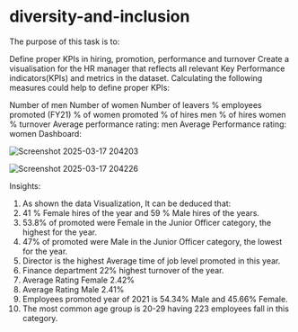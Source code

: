 # diversity-and-inclusion
The purpose of this task is to:

Define proper KPIs in hiring, promotion, performance and turnover
Create a visualisation for the HR manager that reflects all relevant Key Performance indicators(KPIs) and metrics in the dataset.
Calculating the following measures could help to define proper KPIs:

Number of men
Number of women
Number of leavers
% employees promoted (FY21)
% of women promoted
% of hires men
% of hires women
% turnover
Average performance rating: men
Average Performance rating: women
Dashboard:

![Screenshot 2025-03-17 204203](https://github.com/user-attachments/assets/294cbc34-7f81-4c0d-ac52-52426a741296)


![Screenshot 2025-03-17 204226](https://github.com/user-attachments/assets/676a2022-8664-4a07-aba3-b7dd5fdddcd4)

Insights:

1. As shown the data Visualization, It can be deduced that:
2. 41 % Female hires of the year and 59 % Male hires of the years.
3. 53.8% of promoted were Female in the Junior Officer category, the highest for the year.
4. 47% of promoted were Male in the Junior Officer category, the lowest for the year.
5. Director is the highest Average time of job level promoted in this year.
6. Finance department 22% highest turnover of the year.
7. Average Rating Female 2.42%
8. Average Rating Male 2.41%
9. Employees promoted year of 2021 is 54.34% Male and 45.66% Female.
10. The most common age group is 20-29 having 223 employees fall in this category.

